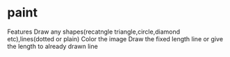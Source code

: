 # paint
Features
  Draw any shapes(recatngle triangle,circle,diamond etc),lines(dotted or plain)
  Color the image
  Draw the fixed length line or give the length to already drawn line

